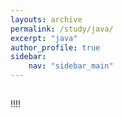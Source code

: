 ```yaml
---
layouts: archive
permalink: /study/java/
excerpt: "java"
author_profile: true
sidebar:
    nav: "sidebar_main"
---
```


##
!!!!
